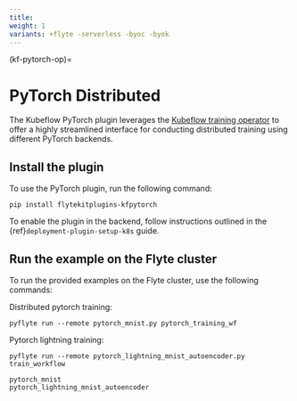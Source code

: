 ```yaml
---
title:
weight: 1
variants: +flyte -serverless -byoc -byok
---
```


(kf-pytorch-op)=

# PyTorch Distributed



The Kubeflow PyTorch plugin leverages the [Kubeflow training operator](https://github.com/kubeflow/training-operator)
to offer a highly streamlined interface for conducting distributed training using different PyTorch backends.

## Install the plugin

To use the PyTorch plugin, run the following command:

```
pip install flytekitplugins-kfpytorch
```

To enable the plugin in the backend, follow instructions outlined in the {ref}`deployment-plugin-setup-k8s` guide.

## Run the example on the Flyte cluster

To run the provided examples on the Flyte cluster, use the following commands:

Distributed pytorch training:

```
pyflyte run --remote pytorch_mnist.py pytorch_training_wf
```

Pytorch lightning training:

```
pyflyte run --remote pytorch_lightning_mnist_autoencoder.py train_workflow
```

```{auto-examples-toc}
pytorch_mnist
pytorch_lightning_mnist_autoencoder
```
